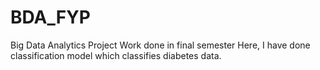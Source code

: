 # BDA_FYP
Big Data Analytics Project Work done in final semester
Here, I have done classification model which classifies diabetes data.
